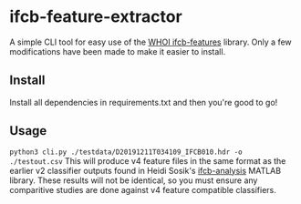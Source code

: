 # ifcb-feature-extractor
A simple CLI tool for easy use of the [WHOI ifcb-features](https://github.com/WHOIGit/ifcb-features) library. Only a few modifications have been made to make it easier to install.
## Install
Install all dependencies in requirements.txt and then you're good to go!
## Usage
```python3 cli.py ./testdata/D20191211T034109_IFCB010.hdr -o ./testout.csv```
This will produce v4 feature files in the same format as the earlier v2 classifier outputs found in Heidi Sosik's [ifcb-analysis](https://github.com/hsosik/ifcb-analysis) MATLAB library. These results will not be identical, so you must ensure any comparitive studies are done against v4 feature compatible classifiers.
